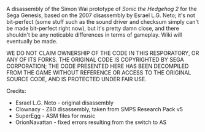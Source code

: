 A disassembly of the Simon Wai prototype of _Sonic the Hedgehog 2_ for the Sega Genesis, based on the 2007 disassembly by Esrael L.G. Neto; it's not bit-perfect (some stuff such as the sound driver and checksum simply can't be made bit-perfect right now), but it's pretty damn close, and there shouldn't be any noticable differences in terms of gameplay. Wiki will eventually be made.

WE DO NOT CLAIM OWNERSHIP OF THE CODE IN THIS RESPORATORY, OR ANY OF ITS FORKS. THE ORIGINAL CODE IS COPYRIGHTED BY SEGA CORPORATION; THE CODE PRESENTED HERE HAS BEEN DECOMPILED FROM THE GAME WITHOUT REFERENCE OR ACCESS TO THE ORIGINAL SOURCE CODE, AND IS PROTECTED UNDER FAIR USE.

Credits:
* Esrael L.G. Neto - original disassembly
* Clownacy - Z80 disassembly, taken from SMPS Research Pack v5
* SuperEgg - ASM files for music
* OrionNavattan - fixed errors resulting from the switch to AS
